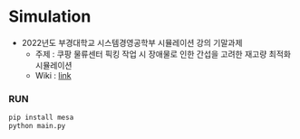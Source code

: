 # Simulation
- 2022년도 부경대학교 시스템경영공학부 시뮬레이션 강의 기말과제
    - 주제 : 쿠팡 물류센터 픽킹 작업 시 장애물로 인한 간섭을 고려한 재고량 최적화 시뮬레이션
    - Wiki : [link](https://www.notion.so/05cd364718204bb4ae5877014f214298)
### RUN
```python
pip install mesa
python main.py
```